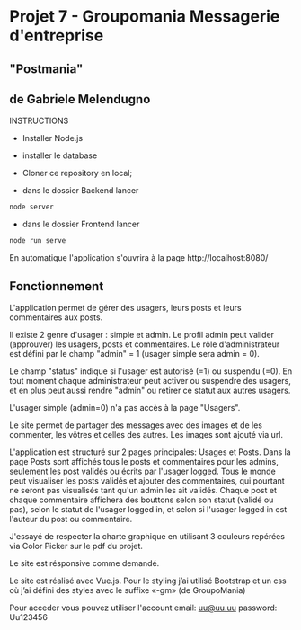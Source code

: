 # Projet 7 - Groupomania Messagerie d'entreprise
## "Postmania"

## de Gabriele Melendugno


INSTRUCTIONS

- Installer Node.js

- installer le database


- Cloner ce repository en local;

- dans le dossier Backend  lancer 
```bash
node server
```

- dans le dossier Frontend lancer 
```bash
node run serve
```

En automatique l'application s'ouvrira à la page http://localhost:8080/



## Fonctionnement 

L'application permet de gérer des usagers, leurs posts et leurs commentaires aux posts.

Il existe 2 genre d'usager : simple et admin. Le profil admin peut valider (approuver) les usagers, posts et commentaires.
Le rôle d'administrateur est défini par le champ "admin" = 1 (usager simple sera admin = 0).

Le champ "status" indique si l'usager est autorisé (=1) ou suspendu (=0). En tout moment chaque administrateur peut activer ou suspendre des usagers, et en plus peut aussi rendre "admin" ou retirer ce statut aux autres usagers.

L'usager simple (admin=0) n'a pas accès à la page "Usagers".

Le site permet de partager des messages avec des images et de les commenter, les vôtres et celles des autres. Les images sont ajouté via url.

L'application est structuré sur 2 pages principales: Usages et Posts.
Dans la page Posts sont affichés tous le posts et commentaires pour les admins, seulement les post validés ou écrits par l'usager logged. Tous le monde peut visualiser les posts validés et ajouter des commentaires, qui pourtant ne seront pas visualisés tant qu'un admin les ait validés.
Chaque post et chaque commentaire affichera des bouttons selon son statut (validé ou pas), selon le statut de l'usager logged in, et selon si l'usager logged in est l'auteur du post ou commentaire.

J'essayé de respecter la charte graphique en utilisant 3 couleurs repérées via Color Picker sur le pdf du projet.

Le site est résponsive comme demandé.

Le site est réalisé avec Vue.js. Pour le styling j’ai utilisé Bootstrap et un css où j’ai défini des styles avec le suffixe «-gm» (de GroupoMania)

Pour acceder vous pouvez utiliser l'account
email: uu@uu.uu
password: Uu123456
